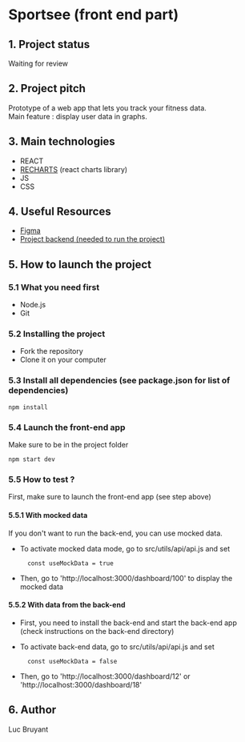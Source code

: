 # Sportsee (front end part)

## 1. Project status
Waiting for review

## 2. Project pitch
Prototype of a web app that lets you track your fitness data.  
Main feature : display user data in graphs. 

## 3. Main technologies
- REACT    
- [RECHARTS](https://recharts.org/en-US/) (react charts library)  
- JS  
- CSS  

## 4. Useful Resources
- [Figma](https://www.figma.com/file/BMomGVZqLZb811mDMShpLu/UI-design-Sportify-FR?t=DHOqyie0gq1Vml4W-0)  
- [Project backend (needed to run the project)](https://github.com/l-bruyant/sportsee-back)

## 5. How to launch the project 

### 5.1 What you need first 
- Node.js
- Git 

### 5.2 Installing the project 
- Fork the repository
- Clone it on your computer
### 5.3 Install all dependencies (see package.json for list of dependencies)  
    npm install 

### 5.4 Launch the front-end app
Make sure to be in the project folder  

    npm start dev

### 5.5 How to test ? 
First, make sure to launch the front-end app (see step above)  

#### 5.5.1 With mocked data
If you don't want to run the back-end, you can use mocked data.  
- To activate mocked data mode, go to src/utils/api/api.js and set  
  
        const useMockData = true  
- Then, go to 'http://localhost:3000/dashboard/100' to display the mocked data  

#### 5.5.2 With data from the back-end
- First, you need to install the back-end and start the back-end app (check instructions on the back-end directory)
- To activate back-end data, go to src/utils/api/api.js and set  
  
        const useMockData = false    
- Then, go to 'http://localhost:3000/dashboard/12' or 'http://localhost:3000/dashboard/18'

## 6. Author
Luc Bruyant
